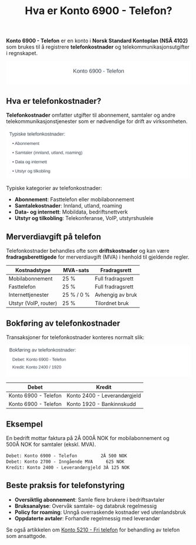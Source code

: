 ﻿---
title: "Hva er Konto 6900 - Telefon?"
seoTitle: "6900-telefon"
description: '**Konto 6900 - Telefon** er en konto i **Norsk Standard Kontoplan (NSÂ 4102)** som brukes til å registrere **telefonkostnader** og telekommunikasjonsutgifter i...'
---

**Konto 6900 - Telefon** er en konto i **Norsk Standard Kontoplan (NSÂ 4102)** som brukes til å registrere **telefonkostnader** og telekommunikasjonsutgifter i regnskapet.

![Illustrasjon av konto 6900 Telefon](6900-telefon-image.svg)

## Hva er telefonkostnader?

**Telefonkostnader** omfatter utgifter til abonnement, samtaler og andre telekommunikasjonstjenester som er nødvendige for drift av virksomheten.

![Typiske telefonkostnader](telefon-kategorier.svg)

Typiske kategorier av telefonkostnader:

* **Abonnement**: Fasttelefon eller mobilabonnement
* **Samtalekostnader**: Innland, utland, roaming
* **Data- og internett**: Mobildata, bedriftsnettverk
* **Utstyr og tilkobling**: Telekonferanse, VoIP, utstyrshusleie

## Merverdiavgift på telefon

Telefonkostnader behandles ofte som **driftskostnader** og kan være **fradragsberettigede** for merverdiavgift (MVA) i henhold til gjeldende regler.

| Kostnadstype         | MVA-sats    | Fradragsrett        |
|----------------------|-------------|---------------------|
| Mobilabonnement      | 25 %        | Full fradragsrett   |
| Fasttelefon          | 25 %        | Full fradragsrett   |
| Internettjenester    | 25 % / 0 %  | Avhengig av bruk    |
| Utstyr (VoIP, router)| 25 %        | Tilordnet bruk      |

## Bokføring av telefonkostnader

Transaksjoner for telefonkostnader konteres normalt slik:

![Bokføring av telefonkostnader](telefon-bokforing.svg)

| Debet                                   | Kredit                           |
|-----------------------------------------|----------------------------------|
| Konto 6900 - Telefon                    | Konto 2400 - Leverandørgjeld     |
| Konto 6900 - Telefon                    | Konto 1920 - Bankinnskudd        |

## Eksempel

En bedrift mottar faktura på 2Â 000Â NOK for mobilabonnement og 500Â NOK for samtaler (ekskl. MVA).

```plaintext
Debet: Konto 6900 - Telefon         2Â 500 NOK
Debet: Konto 2700 - Inngående MVA     625 NOK
Kredit: Konto 2400 - Leverandørgjeld 3Â 125 NOK
```

## Beste praksis for telefonstyring

* **Oversiktlig abonnement**: Samle flere brukere i bedriftsavtaler
* **Bruksanalyse**: Overvåk samtale- og databruk regelmessig
* **Policy for roaming**: Unngå overraskende kostnader ved utenlandsbruk
* **Oppdaterte avtaler**: Forhandle regelmessig med leverandør

Se også artikkelen om [Konto 5210 - Fri telefon](/blogs/kontoplan/5210-fri-telefon "Konto 5210 - Fri telefon: Regnskapsføring av fri telefon som ansattgode i Norsk Kontoplan") for behandling av telefon som ansattgode.






